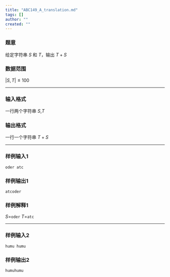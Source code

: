```yaml
---
title: "ABC149_A_translation.md"
tags: []
author: ""
created: ""
---
```


### 题意 
给定字符串 $S$ 和 $T$，输出 $T+S$
### 数据范围
$|S,T|\le100$

---
### 输入格式
一行两个字符串 $S$,$T$
### 输出格式
一行一个字符串 $T+S$

---

### 样例输入1
```
oder atc
```
### 样例输出1
```
atcoder
```
### 样例解释1
$S$=`oder` $T$=`atc`

---
### 样例输入2
```
humu humu
```
### 样例输出2
```
humuhumu
```

